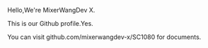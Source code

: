 Hello,We're MixerWangDev X.

This is our Github profile.Yes.

You can visit github.com/mixerwangdev-x/SC1080 for documents.
